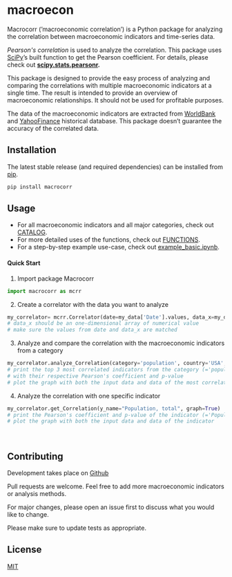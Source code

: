 # macroecon

Macrocorr (’macroeconomic correlation’) is a Python package for analyzing the correlation between macroeconomic indicators and time-series data. 

*Pearson's correlation* is used to analyze the correlation. This package uses [SciPy](https://scipy.org/)’s built function to get the Pearson coefficient. For details, please check out **[scipy.stats.pearsonr](https://docs.scipy.org/doc/scipy/reference/generated/scipy.stats.pearsonr.html).** 

This package is designed to provide the easy process of analyzing and comparing the correlations with multiple macroeconomic indicators at a single time. The result is intended to provide an overview of macroeconomic relationships. It should not be used for profitable purposes.

The data of the macroeconomic indicators are extracted from [WorldBank](https://databank.worldbank.org/) and [YahooFinance](https://finance.yahoo.com/lookup?s=DATA) historical database. This package doesn’t guarantee the accuracy of the correlated data.

## Installation

The latest stable release (and required dependencies) can be installed from [pip](https://pypi.org/project/macrocorr/).

```bash
pip install macrocorr
```

## Usage
- For all macroeconomic indicators and all major categories, check out [CATALOG](https://github.com/SeoliKim/macrocorr/blob/main/Usage/CATALOG.md).
- For more detailed uses of the functions, check out [FUNCTIONS](https://github.com/SeoliKim/macrocorr/blob/main/Usage/FUNCTIONS.md).
- For a step-by-step example use-case, check out [example_basic.ipynb](https://github.com/SeoliKim/macrocorr/blob/main/Usage/example/example_basic.ipynb).

#### Quick Start

1. Import package Macrocorr

```python
import macrocorr as mcrr
```

2. Create a correlator with the data you want to analyze

```python
my_correlator= mcrr.Correlator(date=my_data['Date'].values, data_x=my_data['Price'].values)
# data_x should be an one-dimensional array of numerical value
# make sure the values from date and data_x are matched
```

3. Analyze and compare the correlation with the macroeconomic indicators from a category

```python
my_correlator.analyze_Correlation(category='population', country='USA', top_num=3)
# print the top 3 most correlated indicators from the category (='population') 
# with their respective Pearson's coefficient and p-value
# plot the graph with both the input data and data of the most correlated indicator
```

4. Analyze the correlation with one specific indicator

```python
my_correlator.get_Correlation(y_name="Population, total", graph=True)
# print the Pearson's coefficient and p-value of the indicator (='Population, total') 
# plot the graph with both the input data and data of the indicator
```
</br>

## Contributing

Development takes place on [Github](https://github.com/SeoliKim/macrocorr)

Pull requests are welcome. Feel free to add more macroeconomic indicators or analysis methods.

For major changes, please open an issue first to discuss what you would like to change.

Please make sure to update tests as appropriate.
</br>

## License

[MIT](https://choosealicense.com/licenses/mit/)
